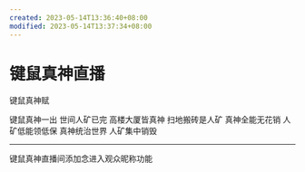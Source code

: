 ```yaml
---
created: 2023-05-14T13:36:40+08:00
modified: 2023-05-14T13:37:34+08:00
---
```


# 键鼠真神直播

键鼠真神赋

键鼠真神一出 世间人矿已完
高楼大厦皆真神 扫地搬砖是人矿
真神全能无花销 人矿低能领低保
真神统治世界 人矿集中销毁

----

键鼠真神直播间添加念进入观众昵称功能
